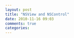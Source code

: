 ```yaml
---
layout: post
title: "NSView and NSControl"
date: 2010-11-16 09:03
comments: true
categories: 
---
```

